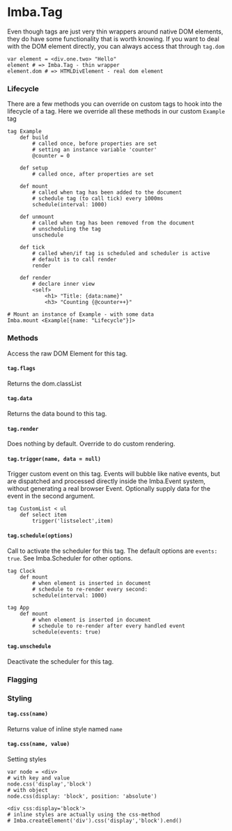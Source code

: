 
# Imba.Tag

Even though tags are just very thin wrappers around native DOM elements, they do have some functionality that is worth knowing. If you want to deal with the DOM element directly, you can always access that through `tag.dom`

```
var element = <div.one.two> "Hello"
element # => Imba.Tag - thin wrapper
element.dom # => HTMLDivElement - real dom element
```


### Lifecycle

There are a few methods you can override on custom tags to hook into the lifecycle of a tag. Here we override all these methods in our custom `Example` tag

```imba
tag Example
    def build
        # called once, before properties are set
        # setting an instance variable 'counter'
        @counter = 0

    def setup
        # called once, after properties are set

    def mount
        # called when tag has been added to the document
        # schedule tag (to call tick) every 1000ms
        schedule(interval: 1000)

    def unmount
        # called when tag has been removed from the document
        # unscheduling the tag
        unschedule

    def tick
        # called when/if tag is scheduled and scheduler is active
        # default is to call render
        render

    def render
        # declare inner view
        <self>
            <h1> "Title: {data:name}"
            <h3> "Counting {@counter++}"

# Mount an instance of Example - with some data
Imba.mount <Example[{name: "Lifecycle"}]>
```

### Methods

Access the raw DOM Element for this tag.

#### `tag.flags`

Returns the dom.classList

#### `tag.data`

Returns the data bound to this tag.

#### `tag.render`

Does nothing by default. Override to do custom rendering.

#### `tag.trigger(name, data = null)`

Trigger custom event on this tag. Events will bubble like native events, but are dispatched and processed directly inside the Imba.Event system, without generating a real browser Event. Optionally supply data for the event in the second argument.

```
tag CustomList < ul
    def select item
        trigger('listselect',item)
```

#### `tag.schedule(options)`

Call to activate the scheduler for this tag. The default options are `events: true`. See Imba.Scheduler for other options.

```imba
tag Clock
    def mount
        # when element is inserted in document
        # schedule to re-render every second:
        schedule(interval: 1000)

tag App
    def mount
        # when element is inserted in document
        # schedule to re-render after every handled event
        schedule(events: true)

```

#### `tag.unschedule`

Deactivate the scheduler for this tag.

### Flagging

### Styling

#### `tag.css(name)`

Returns value of inline style named `name`

#### `tag.css(name, value)`

Setting styles
```imba
var node = <div>
# with key and value
node.css('display','block')
# with object
node.css(display: 'block', position: 'absolute')

<div css:display='block'>
# inline styles are actually using the css-method
# Imba.createElement('div').css('display','block').end()
```